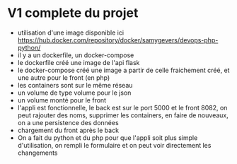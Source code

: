 # V1 complete du projet

- utilisation d'une image disponible ici https://hub.docker.com/repository/docker/samygevers/devops-php-python/
- il y a un dockerfile, un docker-compose
- le dockerfile créé une image de l'api flask
- le docker-compose créé une image a partir de celle fraichement créé, et une autre pour le front (en php)
- les containers sont sur le même réseau
- un volume de type volume pour le json
- un volume monté pour le front
- l'appli est fonctionnelle, le back est sur le port 5000 et le front 8082, on peut rajouter des noms, supprimer les containers, en faire de nouveaux, on a une persistence des données
- chargement du front après le back
- On a fait du python et du php pour que l'appli soit plus simple d'utilisation, on rempli le formulaire et on peut voir directement les changements